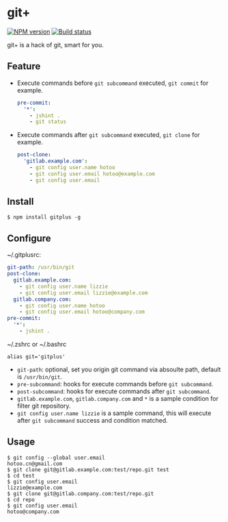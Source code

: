 
# git+

[![NPM version][npm-image]][npm-url]
[![Build status][travis-image]][travis-url]

[npm-image]: https://img.shields.io/npm/v/gitplus.svg?style=flat
[npm-url]: https://npmjs.org/package/gitplus
[travis-image]: https://travis-ci.org/hotoo/gitplus.svg
[travis-url]: https://travis-ci.org/hotoo/gitplus

git+ is a hack of git, smart for you.

## Feature

* Execute commands before `git subcommand` executed, `git commit` for example.

  ```yaml
  pre-commit:
    '*':
      - jshint .
      - git status
  ```

* Execute commands after `git subcommand` executed, `git clone` for example.

  ```yaml
  post-clone:
    'gitlab.example.com':
      - git config user.name hotoo
      - git config user.email hotoo@example.com
      - git config user.email
  ```

## Install

```
$ npm install gitplus -g
```

## Configure

~/.gitplusrc:

```yaml
git-path: /usr/bin/git
post-clone:
  gitlab.example.com:
    - git config user.name lizzie
    - git config user.email lizzie@example.com
  gitlab.company.com:
    - git config user.name hotoo
    - git config user.email hotoo@company.com
pre-commit:
  '*':
    - jshint .
```

~/.zshrc or ~/.bashrc

```
alias git='gitplus'
```

* `git-path`: optional, set you origin git command via absoulte path, default is `/usr/bin/git`.
* `pre-subcommand`: hooks for execute commands before `git subcommand`.
* `post-subcommand`: hooks for execute commands after `git subcommand`.
* `gitlab.example.com`, `gitlab.company.com` and `*` is a sample condition for filter git repository.
* `git config user.name lizzie` is a sample command, this will execute after `git subcommand` success and condition matched.


## Usage

```
$ git config --global user.email
hotoo.cn@gmail.com
$ git clone git@gitlab.example.com:test/repo.git test
$ cd test
$ git config user.email
lizzie@example.com
$ git clone git@gitlab.company.com:test/repo.git
$ cd repo
$ git config user.email
hotoo@company.com
```

